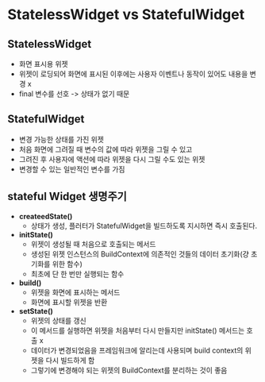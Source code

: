 # StatelessWidget vs StatefulWidget

## StatelessWidget
  - 화면 표시용 위젯
  - 위젯이 로딩되어 화면에 표시된 이후에는 사용자 이벤트나 동작이 있어도 내용을 변경 x
  - final 변수를 선호 -> 상태가 없기 때문

## StatefulWidget
  - 변경 가능한 상태를 가진 위젯
  - 처음 화면에 그려질 때 변수의 값에 따라 위젯을 그릴 수 있고
  - 그려진 후 사용자에 액션에 따라 위젯을 다시 그릴 수도 있는 위젯
  - 변경할 수 있는 일반적인 변수를 가짐

## stateful Widget 생명주기
  - **createedState()**
    - 상태가 생성, 플러터가 StatefulWidget을 빌드하도록 지시하면 즉시 호출된다.
  - **initState()**
    - 위젯이 생성될 때 처음으로 호출되는 메서드
    - 생성된 위젯 인스턴스의 BuildContext에 의존적인 것들의 데이터 초기화(걍 초기화를 위한 함수)
    - 최초에 단 한 번만 실행되는 함수
  - **build()**
    - 위젯을 화면에 표시하는 메서드
    - 화면에 표시할 위젯을 반환
  - **setState()**
    - 위젯의 상태를 갱신
    - 이 메서드를 실행하면 위젯을 처음부터 다시 만들지만 initState() 메서드는 호출 x
    - 데이터가 변경되었음을 프레임워크에 알리는데 사용되며 build context의 위젯을 다시 빌드하게 함
    - 그렇기에 변경해야 되는 위젯의 BuildContext를 분리하는 것이 좋음
